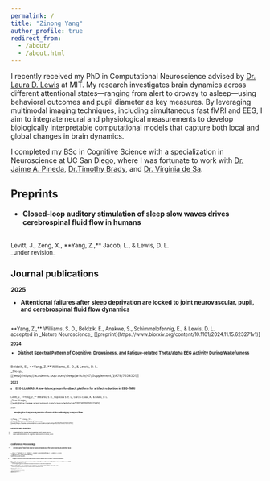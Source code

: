 ```yaml
---
permalink: /
title: "Zinong Yang"
author_profile: true
redirect_from: 
  - /about/
  - /about.html
---
```


I recently received my PhD in Computational Neuroscience advised by [Dr. Laura D. Lewis]( https://www.lewisneurolab.org/) at MIT. My research investigates brain dynamics across different attentional states—ranging from alert to drowsy to asleep—using behavioral outcomes and pupil diameter as key measures. By leveraging multimodal imaging techniques, including simultaneous fast fMRI and EEG, I aim to integrate neural and physiological measurements to develop biologically interpretable computational models that capture both local and global changes in brain dynamics.

I completed my BSc in Cognitive Science with a specialization in Neuroscience at UC San Diego, where I was fortunate to work with [Dr. Jaime A. Pineda](https://bci.ucsd.edu/Home.html), [Dr.Timothy Brady](https://bradylab.ucsd.edu/), and [Dr. Virginia de Sa](https://pages.ucsd.edu/~desa/people.html).

Preprints
-----
- **Closed-loop auditory stimulation of sleep slow waves drives cerebrospinal fluid flow in humans**
<br>
<small>Levitt, J., Zeng, X., **Yang, Z.,** Jacob, L., & Lewis, D. L.
<br>
_under revision_
<br>


Journal publications
-----
**2025**
- **Attentional failures after sleep deprivation are locked to joint neurovascular, pupil, and cerebrospinal fluid flow dynamics**
<br>
<small>**Yang, Z.,** Williams, S. D., Beldzik, E., Anakwe, S., Schimmelpfennig, E., & Lewis, D. L.
<br>
accepted in _Nature Neuroscience_
[[preprint](https://www.biorxiv.org/content/10.1101/2024.11.15.623271v1)]<small>
<br>


**2024**
- **Distinct Spectral Pattern of Cognitive, Drowsiness, and Fatigue-related Theta/alpha EEG Activity During Wakefulness**
<br>
<small>Beldzik, E., **Yang, Z.,** Williams, S. D.,  & Lewis, D. L. 
<br>
_Sleep_
<br>
[[web](https://academic.oup.com/sleep/article/47/Supplement_1/A78/7654301)] <small>

**2023**
- **EEG-LLAMAS: A low-latency neurofeedback platform for artifact reduction in EEG-fMRI**
<br>
<small>Levitt, J., **Yang, Z.,** Williams, S. D., Espinosa S. E. L., Garcia-Casal, A., & Lewis, D. L. 
<br>
_NeuroImage_
<br>
[[web](https://www.sciencedirect.com/science/article/pii/S1053811923002380)] <small>

**2021**
- **Imaging the temporal dynamics of brain states with highly sampled fMRI**
<br>
<small>**Yang, Z.,** & Lewis, D. L. 
<br>
_Current Opinion in Behavioral Sciences_
<br>
[[web](https://www.sciencedirect.com/science/article/pii/S2352154621000279)] <small>

<br>

Honors and Awards
-----
<ul style="margin:0 0 5px;">
  <li>Organization for Human Brain Mapping Merit Award, 2024</li>
  <li>Kavli Summer Institute in Cognitive Neuroscience Fellow, 2022</li>
</ul>
<br>

Conference Proceedings 
-----
- **Cerebrospinal fluid flow closely tracks behavioral performance during an attention task**
<br>
<small>**Yang, Z.,** Williams, S. D., Beldzik, E., Anakwe, S., Schimmelpfennig, E., & Lewis, D. L.(2024)
<br>
_Organization for Human Brain Mapping_
<br>
[[pdf](/files/posterv2.pdf)]<small>

- **Changes in Osmolyte Concentration and Excitatory-Inhibitory Balance after 24 Hours of Total Sleep Deprivation**
<br>
<small>Williams, S. D., **Yang, Z.,** Anakwe, S., Licata, J., Schimmelpfennig, E., Bosli, M., Leonard, N., Vinal, I., Aon, M., Valdiviezo, Z., Tacugue, N., & Lewis, D. L.(2024) 
<br>
_ISMRM Workshop on MR Spectroscopy_<small>

- **Fast fMRI imaging of amygdala BOLD hemodynamics in major depressive disorder after 26 hours of total sleep deprivation**
<br>
<small>Williams, S. D., **Yang, Z.,** Anakwe, S., Licata, J., Schimmelpfennig, E., Bosli, M., Leonard, N., Vinal, I., Aon, M., Valdiviezo, Z., Tacugue, N., 
Fitzgerald, H., Otto, M., & Lewis, D. L.(2024) 
<br>
_Society of Biological Psychiatry_<small>


- **Elucidating the theta paradox: distinct spectral characteristics of cognitive- and drowsiness-related increases in midfrontal theta EEG activity**
<br>
<small>Beldzik, E., **Yang, Z.,** Williams, S. D., & Lewis, D. L.(2023) 
<br>
_Society for Neuroscience_<small>

- **SWADEE: A GUI-based tool for slow wave activity detection via EEG and eyetracking**
<br>
<small>**Yang, Z.,** Williams, S. D., Tacugue, N., Valdiviezo, Z., Hua, J., Ly, T., Aon, M., Vinal, I., Schimmelpfennig, E., Leonard, N. M.,
Zimmerman, D., Yee, J., & Lewis, D. L.(2022) 
<br>
_Society for Neuroscience_<small>

- **The MotoNet: An MRI-Compatible EEG Net with Embedded Motion Sensors**
<br>
<small>van der Kouwe, A., Jeong, H., **Yang, Z.,** Straney, D., Frost, R., Lewis, L., & Bonmassar, G. (2022) 
<br>
_ISMRM_
<br>
[[web](https://cds.ismrm.org/protected/22MProceedings/PDFfiles/0636.html)]<small>


- **Update on a longitudinal pilot study to assess the effects of gamma neurofeedback on cognitive function in schizophrenia patients**
<br>
<small>**Yang, Z.,** Pineda, J., Shu, I-W., Onton, J., Rivas, A., Zhen, N., Ring, L., Bordyug, ., Singh, F. (2018) 
<br>
_Society for Neuroscience_<small>

- **Role of gamma neurofeedback in working memory of persons diagnosed with schizophrenia**
<br>
<small>Herrera, E. I.,  Singh, F., Smith, A., **Yang, Z.,** Ring, L., Amello, A., Pineda, J. (2017) 
<br>
_Society for Neuroscience_<small>

- **Neurofeedback on Working Memory in Schizophrenia Patients**
<br>
<small>Singh, F., Smith, A., Dudeck, R., Cheng, R., Gosla, R., **Yang, Z.,** Pineda, J. (2016) 
<br>
_Society for Neuroscience_<small>
